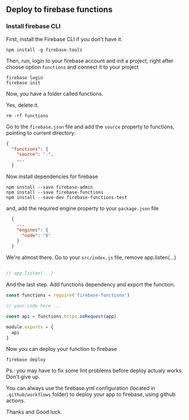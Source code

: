 ## Deploy to firebase functions

### Install firebase CLI

First, install the Firebase CLI if you don't have it.

```
npm install -g firebase-tools
```

Then, run, login to your firebase account and init a project, right after choose option `functions` and connect it to your project

```
firebase login
firebase init
```

Now, you have a folder called functions. 

Yes, delete it.

```
rm -rf functions
```

Go to the `firebase.json` file and add the `source` property to functions, pointing to current directory:

```json
{
  "functions": {
    "source": ".",
    ...
  }
```

Now install dependencies for firebase

```
npm install --save firebase-admin
npm install --save firebase-functions
npm install --save-dev firebase-functions-test
```

and, add the required engine property to your `package.json` file

```json
  {
    ...
    "engines": {
      "node": "8"
    }
  }
```

We're almost there. Go to your `src/index.js` file, remove app.listen(...)

```javascript

// app.listen(...)

```

And the last step. Add functions dependency and export the function.

```javascript
const functions = require('firebase-functions')

// your code here ...

const api = functions.https.onRequest(app)

module.exports = {
  api
}

```

Now you can deploy your function to firebase

```
firebase deploy
```

Ps.: you may have to fix some lint problems before deploy actualy works. Don't give up.

You can always use the firebase.yml configuration (located in `.github/workflows` folder) to deploy your app to firebase, using github actions.

Thanks and Good luck.
